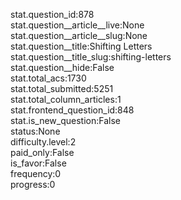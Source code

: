 stat.question_id:878  
stat.question__article__live:None  
stat.question__article__slug:None  
stat.question__title:Shifting Letters  
stat.question__title_slug:shifting-letters  
stat.question__hide:False  
stat.total_acs:1730  
stat.total_submitted:5251  
stat.total_column_articles:1  
stat.frontend_question_id:848  
stat.is_new_question:False  
status:None  
difficulty.level:2  
paid_only:False  
is_favor:False  
frequency:0  
progress:0  
